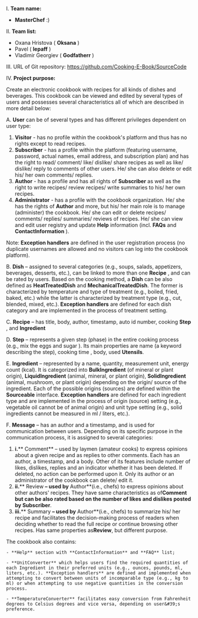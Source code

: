 I. **Team name:**

- **MasterChef**  :)

II. **Team list:**

- Oxana Hristova ( **Oksana** )
- Pavel ( **lepaff** )
- Vladimir Georgiev ( **Godfatherr** )

III. URL of Git repository: https://github.com/Cooking-E-Book/SourceCode

IV. **Project purpose:**

Create an electronic cookbook with recipes for all kinds of dishes and beverages. This cookbook can be viewed and edited by several types   of users and possesses several characteristics all of which are described in more detail below:

A. **User** can be of several types and has different privileges dependent on user type:

1. **Visitor** - has no profile within the cookbook&#39;s platform and thus has no rights except to read recipes.
2. **Subscriber** - has a profile within the platform (featuring username, password, actual names, email address, and subscription plan) and has the right to read/ comment/ like/ dislike/ share recipes as well as like/ dislike/ reply to comments of other users. He/ she can also delete or edit his/ her own comments/ replies.
3. **Author** - has a profile and has all rights of **Subscriber** as well as the right to write recipes/ review recipes/ write summaries to his/ her own recipes.
4. **Administrator** - has a profile with the cookbook organization. He/ she has the rights of **Author** and more, but his/ her main role is to manage (administer) the cookbook. He/ she can edit or delete recipes/ comments/ replies/ summaries/ reviews of recipes. He/ she can view and edit user registry and update **Help** information (incl. **FAQs** and **ContactInformation** ).

Note: **Exception handlers** are defined in the user registration process (no duplicate usernames are allowed and no visitors can log into the cookbook platform).

B.   **Dish** – assigned to several categories (e.g., soups, salads, appetizers, beverages, desserts, etc.), can be linked to more than one **Recipe** , and can be rated by users. Based on the cooking method, a **Dish** can be also defined as **HeatTreatedDish** and **MechanicalTreatedDish**. The former is characterized by temperature and type of treatment (e.g., boiled, fried, baked, etc.) while the latter is characterized by treatment type (e.g., cut, blended, mixed, etc.). **Exception handlers** are defined for each dish category and are implemented in the process of treatment setting.

C. **Recipe** – has title, body, author, timestamp, auto id number, cooking **Step** , and **Ingredient**

D. **Step** – represents a given step (phase) in the entire cooking process (e.g., mix the eggs and sugar ). Its main properties are name (a keyword describing the step), cooking time , body, used **Utensils**.

E. **Ingredient** – represented by a name, quantity, measurement unit, energy count (kcal). It is categorized into **BulkIngredient** (of mineral or plant origin), **LiquidIngredient** (animal, mineral, or plant origin), **SolidIngredient** (animal, mushroom, or plant origin) depending on the origin/ source of the ingredient. Each of the possible origins (sources) are defined within the **Sourceable** interface. **Exception handlers** are defined for each ingredient type and are implemented in the process of origin (source) setting (e.g., vegetable oil cannot be of animal origin) and unit type setting (e.g., solid ingredients cannot be measured in ml / liters, etc.).

F.   **Message** – has an author and a timestamp, and is used for communication between users. Depending on its specific purpose in the communication process, it is assigned to several categories:
  1. **i.**** Comment** – used by laymen (amateur cooks) to express opinions about a given recipe and as replies to other comments. Each has an author, a timestamp, and a body. Other of its features include number of likes, dislikes, replies and an indicator whether it has been deleted. If deleted, no action can be performed upon it. Only its author or an administrator of the cookbook can delete/ edit it.
  2. **ii.**** Review **– used by** Author**(i.e., chefs) to express opinions about other authors&#39; recipes. They have same characteristics as of**Comment **but can be also rated based on the number of likes and dislikes posted by** Subscriber**.
  3. **iii.**** Summary **– used by** Author**(i.e., chefs) to summarize his/ her recipe and facilitates the decision-making process of readers when deciding whether to read the full recipe or continue browsing other recipes. Has same properties as**Review**, but different purpose.

  The cookbook also contains:

    - **Help** section with **ContactInformation** and **FAQ** list;

    - **UnitConverter** which helps users find the required quantities of each Ingredient in their preferred units (e.g., ounces, pounds, ml, liters, etc.). **Exception handlers** are defined and implemented when attempting to convert between units of incomparable type (e.g., kg to ml) or when attempting to use negative quantities in the conversion process.

    - **TemperatureConverter** facilitates easy conversion from Fahrenheit degrees to Celsius degrees and vice versa, depending on user&#39;s preference.
